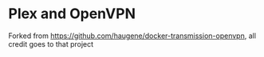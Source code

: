 # Plex and OpenVPN

Forked from https://github.com/haugene/docker-transmission-openvpn, all credit goes to that project 

